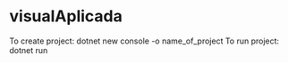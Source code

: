 # visualAplicada

To create project: dotnet new console -o name_of_project
To run project: dotnet run

